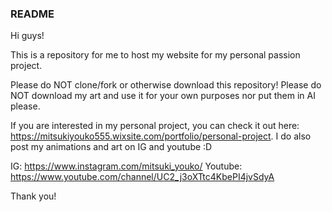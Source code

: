 ### README

Hi guys!

This is a repository for me to host my website for my personal passion project. 

Please do NOT clone/fork or otherwise download this repository!
Please do NOT download my art and use it for your own purposes nor put them in AI please.

If you are interested in my personal project, you can check it out here: https://mitsukiyouko555.wixsite.com/portfolio/personal-project.
I do also post my animations and art on IG and youtube :D

IG: https://www.instagram.com/mitsuki_youko/
Youtube: https://www.youtube.com/channel/UC2_j3oXTtc4KbePI4jvSdyA

Thank you!
